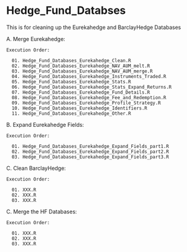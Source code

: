 Hedge_Fund_Databses
===================

This is for cleaning up the Eurekahedge and BarclayHedge Databases

A.  Merge Eurekahedge:

    Execution Order:

      01. Hedge_Fund_Databases_Eurekahedge_Clean.R
      02. Hedge_Fund_Databases_Eurekahedge_NAV_AUM_melt.R
      03. Hedge_Fund_Databases_Eurekahedge_NAV_AUM_merge.R
      04. Hedge_Fund_Databases_Eurekahedge_Instruments_Traded.R
      05. Hedge_Fund_Databases_Eurekahedge_Stats.R
      06. Hedge_Fund_Databases_Eurekahedge_Stats_Expand_Returns.R
      07. Hedge_Fund_Databases_Eurekahedge_Fund_Details.R
      08. Hedge_Fund_Databases_Eurekahedge_Fee_and_Redemption.R
      09. Hedge_Fund_Databases_Eurekahedge_Profile_Strategy.R
      10. Hedge_Fund_Databases_Eurekahedge_Identifiers.R
      11. Hedge_Fund_Databases_Eurekahedge_Other.R
      
B.  Expand Eurekahedge Fields:

    Execution Order:

      01. Hedge_Fund_Databases_Eurekahedge_Expand_Fields_part1.R
	  02. Hedge_Fund_Databases_Eurekahedge_Expand_Fields_part2.R
	  03. Hedge_Fund_Databases_Eurekahedge_Expand_Fields_part3.R


C.  Clean BarclayHedge:

    Execution Order:

      01. XXX.R
      02. XXX.R
      03. XXX.R
  
C.  Merge the HF Databases:
  
    Execution Order:

      01. XXX.R
      02. XXX.R
      03. XXX.R
      
      

      